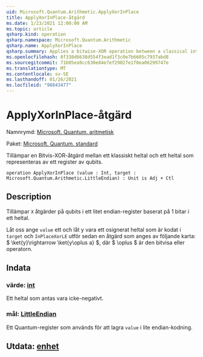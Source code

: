 ```yaml
---
uid: Microsoft.Quantum.Arithmetic.ApplyXorInPlace
title: ApplyXorInPlace-åtgärd
ms.date: 1/23/2021 12:00:00 AM
ms.topic: article
qsharp.kind: operation
qsharp.namespace: Microsoft.Quantum.Arithmetic
qsharp.name: ApplyXorInPlace
qsharp.summary: Applies a bitwise-XOR operation between a classical integer and an integer represented by a register of qubits.
ms.openlocfilehash: 8f338d6638d554f3ead1f3c0e7b6605c7937abd8
ms.sourcegitcommit: 71605ea9cc630e84e7ef29027e1f0ea06299747e
ms.translationtype: MT
ms.contentlocale: sv-SE
ms.lasthandoff: 01/26/2021
ms.locfileid: "98843477"
---
```

# <a name="applyxorinplace-operation"></a>ApplyXorInPlace-åtgärd

Namnrymd: [Microsoft. Quantum. aritmetisk](xref:Microsoft.Quantum.Arithmetic)

Paket: [Microsoft. Quantum. standard](https://nuget.org/packages/Microsoft.Quantum.Standard)


Tillämpar en Bitvis-XOR-åtgärd mellan ett klassiskt heltal och ett heltal som representeras av ett register av qubits.

```qsharp
operation ApplyXorInPlace (value : Int, target : Microsoft.Quantum.Arithmetic.LittleEndian) : Unit is Adj + Ctl
```


## <a name="description"></a>Description

Tillämpar `X` åtgärder på qubits i ett litet endian-register baserat på 1 bitar i ett heltal.

Låt oss ange `value` ett och låt y vara ett osignerat heltal som är kodat i `target` och `InPlaceXorLE` utför sedan en åtgärd som anges av följande karta: $ \ket{y}\rightarrow \ket{y\oplus a} $, där $ \oplus $ är den bitvisa eller operatorn.

## <a name="input"></a>Indata

### <a name="value--int"></a>värde: [int](xref:microsoft.quantum.lang-ref.int)

Ett heltal som antas vara icke-negativt.


### <a name="target--littleendian"></a>mål: [LittleEndian](xref:Microsoft.Quantum.Arithmetic.LittleEndian)

Ett Quantum-register som används för att lagra `value` i lite endian-kodning.



## <a name="output--unit"></a>Utdata: [enhet](xref:microsoft.quantum.lang-ref.unit)

